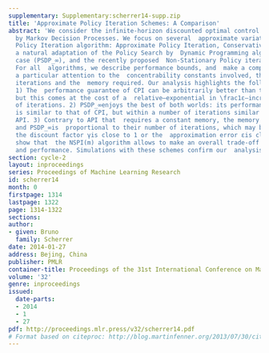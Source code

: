 ```yaml
---
supplementary: Supplementary:scherrer14-supp.zip
title: 'Approximate Policy Iteration Schemes: A Comparison'
abstract: 'We consider the infinite-horizon discounted optimal control problem  formalized
  by Markov Decision Processes. We focus on several  approximate variations of the
  Policy Iteration algorithm: Approximate Policy Iteration, Conservative Policy Iteration  (CPI),
  a natural adaptation of the Policy Search by  Dynamic Programming algorithm to the  infinite-horizon
  case (PSDP_∞), and the recently proposed  Non-Stationary Policy iteration (NSPI(m)).
  For all  algorithms, we describe performance bounds, and  make a comparison by paying
  a particular attention to the  concentrability constants involved, the number of
  iterations and the  memory required. Our analysis highlights the following points:
  1) The  performance guarantee of CPI can be arbitrarily better than that of  API/API(α),
  but this comes at the cost of a  relative—exponential in \frac1ε—increase of the  number
  of iterations. 2) PSDP_∞enjoys the best of both worlds: its performance guarantee
  is similar to that of CPI, but within a number of iterations similar to that of
  API. 3) Contrary to API that  requires a constant memory, the memory needed by CPI
  and PSDP_∞is  proportional to their number of iterations, which may be problematic  when
  the discount factor γis close to 1 or the  approximation error εis close to 0; we
  show that  the NSPI(m) algorithm allows to make an overall trade-off between  memory
  and performance. Simulations with these schemes confirm our  analysis.'
section: cycle-2
layout: inproceedings
series: Proceedings of Machine Learning Research
id: scherrer14
month: 0
firstpage: 1314
lastpage: 1322
page: 1314-1322
sections: 
author:
- given: Bruno
  family: Scherrer
date: 2014-01-27
address: Bejing, China
publisher: PMLR
container-title: Proceedings of the 31st International Conference on Machine Learning
volume: '32'
genre: inproceedings
issued:
  date-parts:
  - 2014
  - 1
  - 27
pdf: http://proceedings.mlr.press/v32/scherrer14.pdf
# Format based on citeproc: http://blog.martinfenner.org/2013/07/30/citeproc-yaml-for-bibliographies/
---
```

